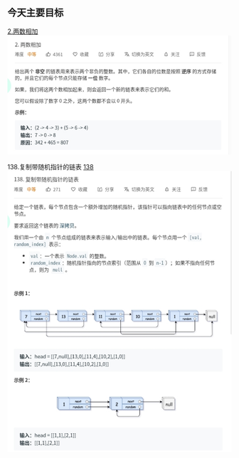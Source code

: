 ## 今天主要目标
[2.两数相加](https://leetcode-cn.com/problems/add-two-numbers/)
![add-two-numbers](./images/add-two-numbers.jpg)

138.复制带随机指针的链表 [138](https://leetcode-cn.com/problems/copy-list-with-random-pointer/)
![copy-list-with-random-pointer](./images/copy-list-with-random-pointer.jpg)
